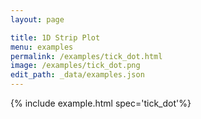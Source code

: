 ```yaml
---
layout: page

title: 1D Strip Plot
menu: examples
permalink: /examples/tick_dot.html
image: /examples/tick_dot.png
edit_path: _data/examples.json
---
```




{% include example.html spec='tick_dot'%}
